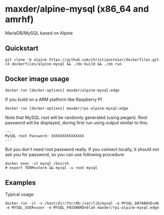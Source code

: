 # maxder/alpine-mysql (x86_64 and amrhf)

MariaDB/MySQL based on Alpine

## Quickstart
```
git clone -b alpine https://github.com/christiansteier/dockerfiles.git
cd dockerfiles/alpine-mysql && ./do build && ./do run
````
## Docker image usage

```
docker run [docker-options] maxder/alpine-mysql:edge
```

If you build on a ARM platform like Raspberry PI
```
docker run [docker-options] maxder/rpi-alpine-mysql:edge
```

Note that MySQL root will be randomly generated (using pwgen). 
Root password will be displayed, during first run using output similar to this:
```
---
MySQL root Password: XXXXXXXXXXXXXXX
---
```

But you don't need root password really. If you connect locally, it should not 
ask you for password, so you can use following procedure:
```
docker exec -it mysql /bin/sh
# export TERM=xterm && mysql -u root mysql
```

## Examples

Typical usage:

```
docker run -it -v /host/dir/for/db:/var/lib/mysql -e MYSQL_DATABASE=db -e MYSQL_USER=user -e MYSQL_PASSWORD=blah maxder/rpi-alpine-mysql:edge
```

